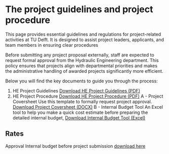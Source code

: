 # The project guidelines and project procedure

This page provides essential guidelines and regulations for project-related activities at TU Delft. It is designed to assist project leaders, applicants, and team members in ensuring clear procedures

Before submitting any project proposal externally, staff are expected to request formal approval from the Hydraulic Engineering department. This policy ensures that projects align with departmental priorities and makes the administrative handling of awarded projects significantly more efficient.

Below you will find the key documents to guide you through the process:

1. HE Project Guidelines
 [Download HE Project Guidelines (PDF)](../Finance/Appendices/2025.04%20Approval%20of%20the%20Hydraulic%20Engineering%20Project%20Guidelines.pdf)
2. HE Project Procedure
[Download HE Project Procedure (PDF)](../Finance/Appendices/HE_Project_procedure_2025.03.20.pdf)
A - Project Coversheet
Use this template to formally request project approval. 
[Download Project Coversheet (DOCX)](../Finance/Appendices/HE_Project_procedure_Project_cover_sheet_2025.03.20.docx)
B - Internal Budget Tool 
An Excel tool to help you make a quick cost estimate before preparing the detailed internal budget,
[Download Internal Budget Tool (Excel)](../Finance/Appendices/Calculation_tool_projects_version1.2.xlsx)




## Rates

Approval Internal budget before project submission
[download here](.././Finance/Appendices/2025.02_Approval_internal_budget_before_project_submission.pdf)


 